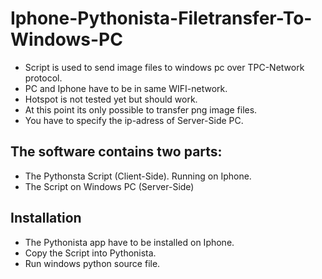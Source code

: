 # Iphone-Pythonista-Filetransfer-To-Windows-PC
* Script is used to send image files to windows pc over TPC-Network protocol.
* PC and Iphone have to be in same WIFI-network.
* Hotspot is not tested yet but should work.
* At this point its only possible to transfer png image files.
* You have to specify the ip-adress of Server-Side PC.
## The software contains two parts:
* The Pythonsta Script (Client-Side). Running on Iphone.
* The Script on Windows PC (Server-Side)
## Installation
* The Pythonista app have to be installed on Iphone.
* Copy the Script into Pythonista.
* Run windows python source file.
